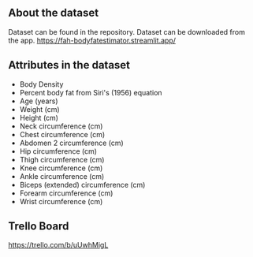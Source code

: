 ## About the dataset

Dataset can be found in the repository.
Dataset can be downloaded from the app. 
https://fah-bodyfatestimator.streamlit.app/

## Attributes in the dataset

- Body Density
- Percent body fat from Siri's (1956) equation
- Age (years)
- Weight (cm)
- Height (cm)
- Neck circumference (cm)
- Chest circumference (cm)
- Abdomen 2 circumference (cm)
- Hip circumference (cm)
- Thigh circumference (cm)
- Knee circumference (cm)
- Ankle circumference (cm)
- Biceps (extended) circumference (cm)
- Forearm circumference (cm)
- Wrist circumference (cm)

## Trello Board
https://trello.com/b/uUwhMigL

